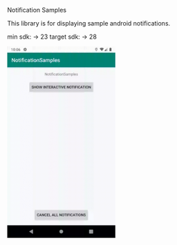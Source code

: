 Notification Samples

This library is for displaying sample android notifications.

min sdk:    -> 23
target sdk: -> 28

<img src="./readmeassets/NotificationSamplesApp.gif" width="250" />
